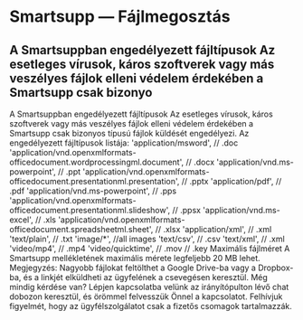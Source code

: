 # Smartsupp — Fájlmegosztás
## A Smartsuppban engedélyezett fájltípusok Az esetleges vírusok, káros szoftverek vagy más veszélyes fájlok elleni védelem érdekében a Smartsupp csak bizonyo
A Smartsuppban engedélyezett fájltípusok
Az esetleges vírusok, káros szoftverek vagy más veszélyes fájlok elleni védelem érdekében a Smartsupp csak bizonyos típusú fájlok küldését engedélyezi.
Az engedélyezett fájltípusok listája:
'application/msword', // .doc
'application/vnd.openxmlformats-officedocument.wordprocessingml.document', // .docx 'application/vnd.ms-powerpoint', // .ppt
'application/vnd.openxmlformats-officedocument.presentationml.presentation', // .pptx
'application/pdf', // .pdf 'application/vnd.ms-powerpoint', // .pps 'application/vnd.openxmlformats-officedocument.presentationml.slideshow', // .ppsx
'application/vnd.ms-excel', // .xls
'application/vnd.openxmlformats-officedocument.spreadsheetml.sheet', // .xlsx
'application/xml', // .xml
'text/plain', // .txt
'image/*', //all images
'text/csv', // .csv
'text/xml', // .xml
'video/mp4', // .mp4
'video/quicktime', // .mov // .key
Maximális fájlméret
A Smartsupp mellékletének maximális mérete legfeljebb 20 MB lehet.
Megjegyzés: Nagyobb fájlokat feltölthet a Google Drive-ba vagy a Dropbox-ba, és a linkjét elküldheti az ügyfelének a csevegésen keresztül.
Még mindig kérdése van? Lépjen kapcsolatba velünk az irányítópulton lévő chat dobozon keresztül, és örömmel felvesszük Önnel a kapcsolatot. Felhívjuk figyelmét, hogy az ügyfélszolgálatot csak a fizetős csomagok tartalmazzák.

